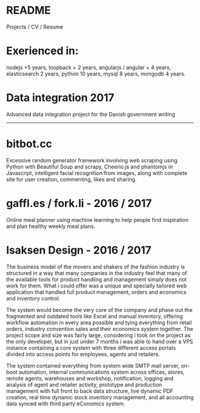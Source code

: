 # README
Projects / CV / Resume

# Exerienced in:
nodejs +5 years, loopback + 2 years, angularjs / angular + 4 years, elasticsearch 2 years, python 10 years, mysql 8 years, mongodb 4 years.




# 

# Data integration 2017
Advanced data integration project for the Danish government writing 




--------------------------------------------------
# bitbot.cc
Excessive random generator framework involving web scraping using Python with Beautiful Soup and scrapy, Cheerio.js and phantomjs in Javascript, intelligent facial recognition from images, along with complete site for user creation, commenting, likes and sharing. 

# gaffl.es / fork.li - 2016 / 2017
Online meal planner using machine learning to help people find inspiration and plan healthy weekly meal plans.

# Isaksen Design - 2016 / 2017
The business model of the movers and shakers of the fashion industry is structured in a way that many companies in the industry feel that many of the available tools for product handling and management simply does not work for them. What i could offer was a unique and specially tailored web application that handled full product management, orders and economics and inventory control. 

The system would become the very core of the company and phase out the fragmented and outdated tools like Excel and manual inventory, offering workflow automation in every area possible and tying everything from retail orders, industry convention sales and their economics system together. The project scope and size was fairly large, considering i took on the project as the only developer, but in just under 7 months i was able to hand over a VPS instance containing a core system with three different access portals divided into access points for employees, agents and retailers. 

The system contained everything from system wide SMTP mail server, on-boot automation, internal communications system across offices, stores, remote agents, warehouses and workshop, notification, logging and analysis of agent and retailer activity, prototype and production management with full front to back data structure, live dynamic PDF creation, real time dynamic stock inventory management, and all accounting data synced with third party eConomics system.
